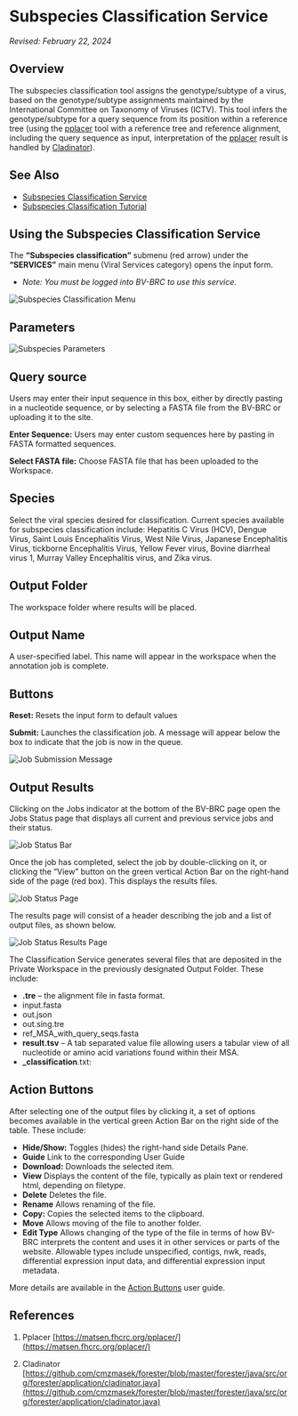 # Subspecies Classification Service

*Revised: February 22, 2024*

## Overview

The subspecies classification tool assigns the genotype/subtype of a virus, based on the genotype/subtype assignments maintained by the International Committee on Taxonomy of Viruses (ICTV). This tool infers the genotype/subtype for a query sequence from its position within a reference tree (using the [pplacer](https://matsen.fhcrc.org/pplacer) tool with a reference tree and reference alignment, including the query sequence as input, interpretation of the [pplacer](https://matsen.fhcrc.org/pplacer) result is handled by [Cladinator](https://github.com/cmzmasek/forester/blob/master/forester/java/src/org/forester/application/cladinator.java)).

## See Also
  * [Subspecies Classification Service](https://www.bv-brc.org/app/SubspeciesClassification)
  * [Subspecies Classification Tutorial](/tutorial/subspecies_classification/subspecies_classification)

  ## Using the Subspecies Classification Service
  The **“Subspecies classification”** submenu (red arrow) under the **“SERVICES”** main menu (Viral Services category) opens the input form.

  * *Note: You must be logged into BV-BRC to use this service.*

![Subspecies Classification Menu](../images/subspecies-1.png)

## Parameters
![Subspecies Parameters](../images/subspecies-2.png)

## Query source
Users may enter their input sequence in this box, either by  directly pasting in a nucleotide sequence, or by selecting a FASTA file from the BV-BRC or uploading it to the site.

**Enter Sequence:** Users may enter custom sequences here by pasting in FASTA formatted sequences.

**Select FASTA file:** Choose FASTA file that has been uploaded to the Workspace.

## Species
Select the viral species desired for classification. Current species available for subspecies classification include: Hepatitis C Virus (HCV), Dengue Virus, Saint Louis Encephalitis Virus, West Nile Virus, Japanese Encephalitis Virus, tickborne Encephalitis Virus, Yellow Fever virus, Bovine diarrheal virus 1, Murray Valley Encephalitis virus, and Zika virus.

## Output Folder
The workspace folder where results will be placed.

## Output Name
A user-specified label. This name will appear in the workspace when the annotation job is complete.

## Buttons

**Reset:** Resets the input form to default values

**Submit:** Launches the classification job. A message will appear below the box to indicate that the job is now in the queue. 

![Job Submission Message](../images/subspecies-4.png)

## Output Results
Clicking on the Jobs indicator at the bottom of the BV-BRC page open the Jobs Status page that displays all current and previous service jobs and their status.

![Job Status Bar](../images/subspecies-5.png)

Once the job has completed, select the job by double-clicking on it, or clicking the “View” button on the green vertical Action Bar on the right-hand side of the page (red box). This displays the results files.

![Job Status Page](../images/subspecies-6.png)

The results page will consist of a header describing the job and a list of output files, as shown below.

![Job Status Results Page](../images/subspecies-7.png)

The Classification Service generates several files that are deposited in the Private Workspace in the previously designated Output Folder. These include:

  * **.tre** – the alignment file in fasta format.
  * input.fasta
  * out.json
  * out.sing.tre
  * ref_MSA_with_query_seqs.fasta
  * **result.tsv** – A tab separated value file allowing users a tabular view of all nucleotide or amino acid variations found within their MSA.
  * **_classification**.txt:

  ## Action Buttons
  After selecting one of the output files by clicking it, a set of options becomes available in the vertical green Action Bar on the right side of the table. These include:

* **Hide/Show:** Toggles (hides) the right-hand side Details Pane.
* **Guide** Link to the corresponding User Guide
* **Download:** Downloads the selected item.
* **View** Displays the content of the file, typically as plain text or rendered html, depending on filetype.
* **Delete** Deletes the file.
* **Rename** Allows renaming of the file.
* **Copy:** Copies the selected items to the clipboard.
* **Move** Allows moving of the file to another folder.
* **Edit Type** Allows changing of the type of the file in terms of how BV-BRC interprets the content and uses it in other services or parts of the website. Allowable types include unspecified, contigs, nwk, reads, differential expression input data, and differential expression input metadata.

More details are available in the [Action Buttons](https://bv-brc.org/docs/user_guides/action_buttons.html) user guide.

## References
1.  Pplacer
    [https://matsen.fhcrc.org/pplacer/](https://matsen.fhcrc.org/pplacer/)

2.  Cladinator
    [https://github.com/cmzmasek/forester/blob/master/forester/java/src/org/forester/application/cladinator.java](https://github.com/cmzmasek/forester/blob/master/forester/java/src/org/forester/application/cladinator.java)
